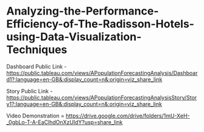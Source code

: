 # Analyzing-the-Performance-Efficiency-of-The-Radisson-Hotels-using-Data-Visualization-Techniques
Dashboard Public Link - https://public.tableau.com/views/APopulationForecastingAnalysis/Dashboard1?:language=en-GB&:display_count=n&:origin=viz_share_link

Story Public Link - https://public.tableau.com/views/APopulationForecastingAnalysisStory/Story1?:language=en-GB&:display_count=n&:origin=viz_share_link

Video Demonstration = https://drive.google.com/drive/folders/1mU-XeH-_0gbLo-T-A-EaClhdOnXzUIdY?usp=share_link
